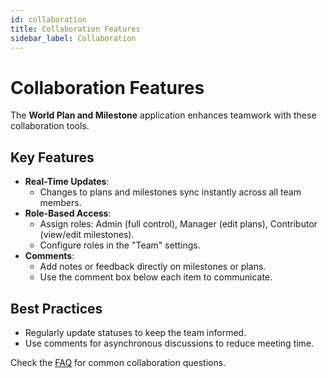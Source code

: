```yaml
---
id: collaboration
title: Collaboration Features
sidebar_label: Collaboration
---
```


# Collaboration Features

The **World Plan and Milestone** application enhances teamwork with these collaboration tools.

## Key Features

- **Real-Time Updates**:
  - Changes to plans and milestones sync instantly across all team members.
- **Role-Based Access**:
  - Assign roles: Admin (full control), Manager (edit plans), Contributor (view/edit milestones).
  - Configure roles in the "Team" settings.
- **Comments**:
  - Add notes or feedback directly on milestones or plans.
  - Use the comment box below each item to communicate.

## Best Practices

- Regularly update statuses to keep the team informed.
- Use comments for asynchronous discussions to reduce meeting time.

Check the [FAQ](#faq) for common collaboration questions.
